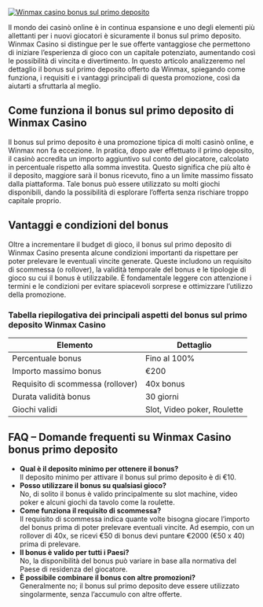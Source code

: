 [![Winmax casino bonus sul primo deposito](https://123-caf.pages.dev/gitsignup.png)](https://vrmoo.ru/Bt82HjjY)

<p>Il mondo dei casinò online è in continua espansione e uno degli elementi più allettanti per i nuovi giocatori è sicuramente il bonus sul primo deposito. Winmax Casino si distingue per le sue offerte vantaggiose che permettono di iniziare l’esperienza di gioco con un capitale potenziato, aumentando così le possibilità di vincita e divertimento. In questo articolo analizzeremo nel dettaglio il bonus sul primo deposito offerto da Winmax, spiegando come funziona, i requisiti e i vantaggi principali di questa promozione, così da aiutarti a sfruttarla al meglio.</p>  <h2>Come funziona il bonus sul primo deposito di Winmax Casino</h2> <p>Il bonus sul primo deposito è una promozione tipica di molti casinò online, e Winmax non fa eccezione. In pratica, dopo aver effettuato il primo deposito, il casinò accredita un importo aggiuntivo sul conto del giocatore, calcolato in percentuale rispetto alla somma investita. Questo significa che più alto è il deposito, maggiore sarà il bonus ricevuto, fino a un limite massimo fissato dalla piattaforma. Tale bonus può essere utilizzato su molti giochi disponibili, dando la possibilità di esplorare l’offerta senza rischiare troppo capitale proprio.</p>  <h2>Vantaggi e condizioni del bonus</h2> <p>Oltre a incrementare il budget di gioco, il bonus sul primo deposito di Winmax Casino presenta alcune condizioni importanti da rispettare per poter prelevare le eventuali vincite generate. Queste includono un requisito di scommessa (o rollover), la validità temporale del bonus e le tipologie di gioco su cui il bonus è utilizzabile. È fondamentale leggere con attenzione i termini e le condizioni per evitare spiacevoli sorprese e ottimizzare l’utilizzo della promozione.</p>  <h3>Tabella riepilogativa dei principali aspetti del bonus sul primo deposito Winmax Casino</h3> <table>   <thead>     <tr>       <th>Elemento</th>       <th>Dettaglio</th>     </tr>   </thead>   <tbody>     <tr>       <td>Percentuale bonus</td>       <td>Fino al 100%</td>     </tr>     <tr>       <td>Importo massimo bonus</td>       <td>€200</td>     </tr>     <tr>       <td>Requisito di scommessa (rollover)</td>       <td>40x bonus</td>     </tr>     <tr>       <td>Durata validità bonus</td>       <td>30 giorni</td>     </tr>     <tr>       <td>Giochi validi</td>       <td>Slot, Video poker, Roulette</td>     </tr>   </tbody> </table>  <h2>FAQ – Domande frequenti su Winmax Casino bonus primo deposito</h2> <ul>   <li><strong>Qual è il deposito minimo per ottenere il bonus?</strong><br>Il deposito minimo per attivare il bonus sul primo deposito è di €10.</li>   <li><strong>Posso utilizzare il bonus su qualsiasi gioco?</strong><br>No, di solito il bonus è valido principalmente su slot machine, video poker e alcuni giochi da tavolo come la roulette.</li>   <li><strong>Come funziona il requisito di scommessa?</strong><br>Il requisito di scommessa indica quante volte bisogna giocare l’importo del bonus prima di poter prelevare eventuali vincite. Ad esempio, con un rollover di 40x, se ricevi €50 di bonus devi puntare €2000 (€50 x 40) prima di prelevare.</li>   <li><strong>Il bonus è valido per tutti i Paesi?</strong><br>No, la disponibilità del bonus può variare in base alla normativa del Paese di residenza del giocatore.</li>   <li><strong>È possibile combinare il bonus con altre promozioni?</strong><br>Generalmente no; il bonus sul primo deposito deve essere utilizzato singolarmente, senza l’accumulo con altre offerte.</li> </ul>